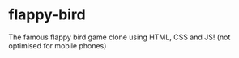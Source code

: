 # flappy-bird
The famous flappy bird game clone using HTML, CSS and JS!
(not optimised for mobile phones)
